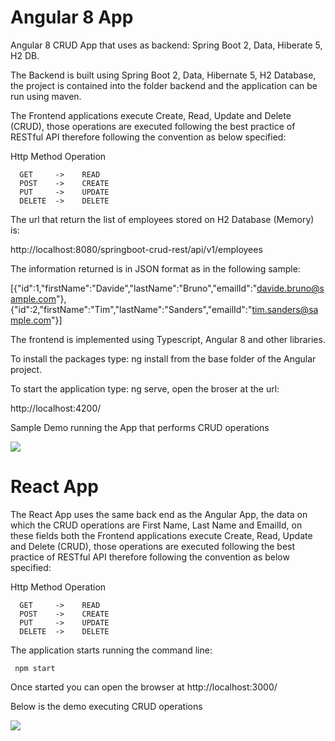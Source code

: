 # Angular 8 App

Angular 8 CRUD App that uses as backend: Spring Boot 2, Data, Hiberate 5, H2 DB.

The Backend is built using Spring Boot 2, Data, Hibernate 5, H2 Database, the project is contained into the folder backend and the application can be run using maven.

The Frontend applications execute Create, Read, Update and Delete (CRUD), those operations are executed following the best practice of RESTful API therefore following the convention as below specified:

  Http Method     Operation  
  
      GET     ->    READ
      POST    ->    CREATE
      PUT     ->    UPDATE
      DELETE  ->    DELETE

The url that return the list of employees stored on H2 Database (Memory) is:

http://localhost:8080/springboot-crud-rest/api/v1/employees

The information returned is in JSON format as in the following sample:

[{"id":1,"firstName":"Davide","lastName":"Bruno","emailId":"davide.bruno@sample.com"},{"id":2,"firstName":"Tim","lastName":"Sanders","emailId":"tim.sanders@sample.com"}]


The frontend is implemented using Typescript, Angular 8 and other libraries.

To install the packages type: ng install from the base folder of the Angular project.

To start the application type: ng serve, open the broser at the url:

http://localhost:4200/


Sample Demo running the App that performs CRUD operations

<img src="https://user-images.githubusercontent.com/29027414/76660720-da87c300-6579-11ea-9769-429cf81c8175.gif" />

# React App

The React App uses the same back end as the Angular App, the data on which the CRUD operations are First Name, Last Name and EmailId, on these fields both the Frontend applications execute Create, Read, Update and Delete (CRUD), those operations are executed following the best practice of RESTful API therefore following the convention as below specified:

  Http Method     Operation  
  
      GET     ->    READ
      POST    ->    CREATE
      PUT     ->    UPDATE
      DELETE  ->    DELETE
      
The application starts running the command line:

     npm start
     
Once started you can open the browser at http://localhost:3000/

Below is the demo executing CRUD operations

<img src="https://user-images.githubusercontent.com/29027414/77264437-9e034800-6c9a-11ea-9ab8-4c01b391e099.gif" />
